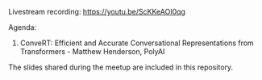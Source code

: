 Livestream recording: https://youtu.be/ScKKeAOI0qg

Agenda:
1. ConveRT: Efficient and Accurate Conversational Representations from Transformers - Matthew Henderson, PolyAI

The slides shared during the meetup are included in this repository.
